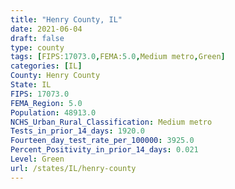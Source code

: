 ```yaml
---
title: "Henry County, IL"
date: 2021-06-04
draft: false
type: county
tags: [FIPS:17073.0,FEMA:5.0,Medium metro,Green]
categories: [IL]
County: Henry County
State: IL
FIPS: 17073.0
FEMA_Region: 5.0
Population: 48913.0
NCHS_Urban_Rural_Classification: Medium metro
Tests_in_prior_14_days: 1920.0
Fourteen_day_test_rate_per_100000: 3925.0
Percent_Positivity_in_prior_14_days: 0.021
Level: Green
url: /states/IL/henry-county
---
```



